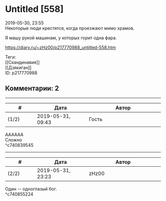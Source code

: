 Untitled [558]
==============

  
2019-05-30, 23:55  
 Некоторые люди крестятся, когда проезжают мимо храмов.   
   
 Я машу рукой машинам, у которых горит одна фара.   
  
<https://diary.ru/~zHz00/p217770988_untitled-558.htm>  
  
Теги:  
[[Скандинавия]]  
[[Дзякиган]]  
ID: p217770988  


Комментарии: 2
--------------

  


---



|         #         |              Дата              |                     Автор                     |           ID           |
| --- | --- | --- | --- |
| (1/2) | 2019-05-31, 09:43 | Гость | c740839545 |

  
 АААААА   
 Сложно   
 ^c740839545

---



|         #         |              Дата              |                     Автор                     |           ID           |
| --- | --- | --- | --- |
| (2/2) | 2019-05-31, 23:23 | zHz00 | c740855224 |

  
 Один -- одноглазый бог.   
 ^c740855224